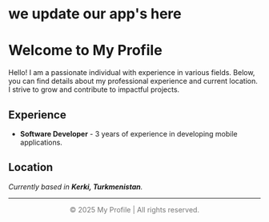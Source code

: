 # we update our app's here
# Welcome to My Profile

Hello! I am a passionate individual with experience in various fields. Below, you can find details about my professional experience and current location. I strive to grow and contribute to impactful projects.

## Experience

- **Software Developer** - 3 years of experience in developing mobile applications.

## Location

*Currently based in **Kerki, Turkmenistan**.*

---

<p style="text-align: center; color: #777;">&copy; 2025 My Profile | All rights reserved.</p>

